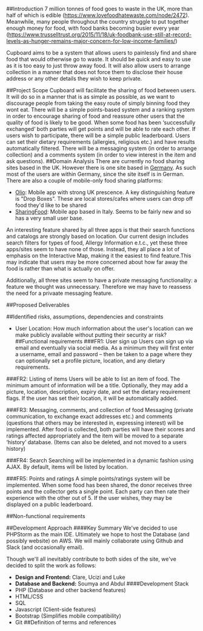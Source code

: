 ##Introduction
7 million tonnes of food goes to waste in the UK, more than half of which is edible (https://www.lovefoodhatewaste.com/node/2472). Meanwhile,  many people throughout the country struggle to put together enough money for food, with food banks becoming busier every year (https://www.trusselltrust.org/2015/11/18/uk-foodbank-use-still-at-record-levels-as-hunger-remains-major-concern-for-low-income-families/)

Cupboard aims to be a system that allows users to painlessly find and share food that would otherwise go to waste. It should be quick and easy to use as it is too easy to just throw away food. 
It will also allow users to arrange collection in a manner that does not force them to disclose their house address or any other details they wish to keep private.

##Project Scope
Cupboard will facilitate the sharing of food between users. It will do so in a manner that is as simple as possible, as we want to discourage people from taking the easy route of simply binning food they wont eat.
There will be a simple points-based system and a ranking system in order to encourage sharing of food and reassure other users that the quality of food is likely to be good. When some food has been ‘successfully exchanged’ both parties will get points and will be able to rate each other. If users wish to participate, there will be a simple public leaderboard.
Users can set their dietary requirements (allergies, religious etc.) and have results automatically filtered. 
There will be a messaging system (in order to arrange collection) and a comments system (in order to view interest in the item and ask questions).
##Domain Analysis
There are currently no food sharing sites based in the UK. However there is one site based in [Germany](https://foodsharing.de/). As such most of the users are within Germany, since the site itself is in German.
There are also a couple of mobile-only food sharing platforms:

* [Olio](https://olioex.com/): Mobile app with strong UK prescence. A key distinguishing feature is "Drop Boxes". These are local stores/cafes where users can drop off food they'd like to be shared
* [SharingFood](https://itunes.apple.com/us/app/sharing-food/id992111062?mt=8): Mobile app based in Italy. Seems to be fairly new and so has a very small user base.

An interesting feature shared by all three apps is that their search functions and catalogs are strongly based on location. Our current design includes search filters for types of food, Allergy Information e.t.c., yet these three apps/sites seem to have none of those. Instead, they all place a lot of emphasis on the Interactive Map, making it the easiest to find feature.This may indicate that users may be more concerned about how far away the food is rather than what is actually on offer.

Additionally, all three sites seem to have a private messaging functionality: a feature we thought was unnecessary. Therefore we may have to reassess the need for a privaate messaging feature.

##Proposed Deliverables

##Identified risks, assumptions, dependencies and constraints
* User Location: How much information about the user's location can we make publicly available without putting their security ar risk?
##Functional requirements
###FR1:  User sign up
Users can sign up via email and eventually via social media. As a minimum they will first enter a username, email and password – then be taken to a page where they can optionally set a profile picture, location,  and any dietary requirements.

###FR2:  Listing of items
Users will be able to list an item of food. The minimum amount of information will be a title. Optionally, they may add a picture, location, description, expiry date, and set the dietary requirement flags.  If the user has set their location, it will be automatically added. 

###FR3: Messaging, comments, and collection of food
Messaging (private communication, to exchange exact addresses etc.) and comments (questions that others may be interested in, expressing interest) will be implemented. After food is collected, both parties will have their scores and ratings affected appropriately and the item will be moved to a separate ‘history’ database. (Items can also be deleted, and not moved to a users history)

###FR4: Search
Searching will be implemented in a dynamic fashion using AJAX. By default, items will be listed by location.

###FR5: Points and ratings
A simple points/ratings system will be implemented. When some food has been shared, the donor receives three points and the collector gets a single point. Each party can then rate their experience with the other out of 5. If the user wishes, they may be displayed on a public leaderboard.

##Non-functional requirements

##Development Approach
####Key Summary
We've decided to use PHPStorm as the main IDE. Ultimately we hope to host the Database (and possibly website) on AWS. We will mainly collaborate using Github and Slack (and occasionally email).

Though we'll all inevitably contribute to both sides of the site, we've decided to split the work as follows:
* __Design and Frontend:__ Clare, Ucizi and Luke
* __Database and Backend:__ Soumya and Abdul
####Development  Stack
* PHP (Database and other backend features)
* HTML/CSS 
* SQL
* Javascript (Client-side features)
* Bootstrap (Simplifies mobile compatibility)
* Git
##Definition of terms and references